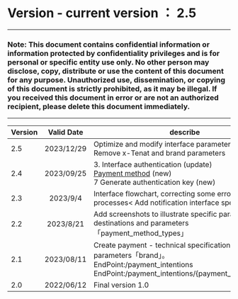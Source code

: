 # Version    -    current version ： 2.5
_________________
### Note: This document contains confidential information or information protected by confidentiality privileges and is for personal or specific entity use only. No other person may disclose, copy, distribute or use the content of this document for any purpose. Unauthorized use, dissemination, or copying of this document is strictly prohibited, as it may be illegal. If you received this document in error or are not an authorized recipient, please delete this document immediately.



_________________
 
| Version      | Valid Date	 | describe                       |Updater|
| ------ | :-----------: | -------------------------------------------|-----     |   
| 2.5     |   2023/12/29    |Optimize and modify interface parameters<br>Remove x-Tenat and brand parameters|Wayne.Wang|
| 2.4     |   2023/09/25     |3. Interface authentication (update)<br>[Payment method](../APIdocumentationdescription.md) (new)<br>7 Generate authentication key (new)|Wayne.Wang|
| 2.3     |   2023/9/4    |Interface flowchart, correcting some erroneous processes< Add notification interface specification.|Wayne.Wang|
| 2.2     |   2023/8/21    |Add screenshots to illustrate specific parameter destinations and parameters「payment_method_types」|Wayne.Wang|
| 2.1     |   2023/08/11    |Create payment - technical specifications, add parameters「brand」。<br>EndPoint:/payment_intentions<br>EndPoint:/payment_intentions/{payment_intentions_id}|Wayne.Wang|
| 2.0     |   2022/06/12    |Final version 1.0|Denny Pujo|
